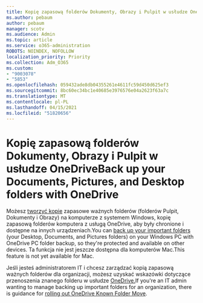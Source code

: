 ```yaml
---
title: Kopię zapasową folderów Dokumenty, Obrazy i Pulpit w usłudze OneDrive
ms.author: pebaum
author: pebaum
manager: scotv
ms.audience: Admin
ms.topic: article
ms.service: o365-administration
ROBOTS: NOINDEX, NOFOLLOW
localization_priority: Priority
ms.collection: Adm_O365
ms.custom:
- "9003078"
- "5853"
ms.openlocfilehash: 059432ade8db04355261e4611fc59d450d625ef3
ms.sourcegitcommit: 8bc60ec34bc1e40685e3976576e04a2623f63a7c
ms.translationtype: MT
ms.contentlocale: pl-PL
ms.lasthandoff: 04/15/2021
ms.locfileid: "51820656"
---
```

# <a name="back-up-your-documents-pictures-and-desktop-folders-with-onedrive"></a><span data-ttu-id="aff4f-102">Kopię zapasową folderów Dokumenty, Obrazy i Pulpit w usłudze OneDrive</span><span class="sxs-lookup"><span data-stu-id="aff4f-102">Back up your Documents, Pictures, and Desktop folders with OneDrive</span></span>

<span data-ttu-id="aff4f-103">Możesz [tworzyć kopie](https://support.office.com/article/d61a7930-a6fb-4b95-b28a-6552e77c3057)  zapasowe ważnych folderów (folderów Pulpit, Dokumenty i Obrazy) na komputerze z systemem Windows, kopię zapasową folderów komputera z usługą OneDrive, aby były chronione i dostępne na innych urządzeniach.</span><span class="sxs-lookup"><span data-stu-id="aff4f-103">You can [back up your important folders](https://support.office.com/article/d61a7930-a6fb-4b95-b28a-6552e77c3057)  (your Desktop, Documents, and Pictures folders) on your Windows PC with OneDrive PC folder backup, so they're protected and available on other devices.</span></span> <span data-ttu-id="aff4f-104">Ta funkcja nie jest jeszcze dostępna dla komputerów Mac.</span><span class="sxs-lookup"><span data-stu-id="aff4f-104">This feature is not yet available for Mac.</span></span>  

<span data-ttu-id="aff4f-105">Jeśli jesteś administratorem IT i chcesz zarządzać kopią zapasową ważnych folderów dla organizacji, możesz uzyskać wskazówki dotyczące przenoszenia znanego folderu w usłudze [OneDrive.](https://docs.microsoft.com/onedrive/redirect-known-folders)</span><span class="sxs-lookup"><span data-stu-id="aff4f-105">If you're an IT admin wanting to manage backing up important folders for an organization, there is guidance for [rolling out OneDrive Known Folder Move](https://docs.microsoft.com/onedrive/redirect-known-folders).</span></span>

